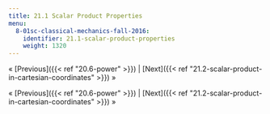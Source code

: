 ```yaml
---
title: 21.1 Scalar Product Properties
menu:
  8-01sc-classical-mechanics-fall-2016:
    identifier: 21.1-scalar-product-properties
    weight: 1320
---
```

« [Previous]({{< ref "20.6-power" >}}) | [Next]({{< ref "21.2-scalar-product-in-cartesian-coordinates" >}}) »

« [Previous]({{< ref "20.6-power" >}}) | [Next]({{< ref "21.2-scalar-product-in-cartesian-coordinates" >}}) »